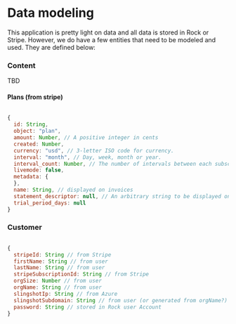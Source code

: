 
# Data modeling

This application is pretty light on data and all data is stored in Rock or Stripe. However, we do have a few entities that need to be modeled and used. They are defined below:

### Content

TBD

#### Plans (from stripe)

```javascript

{
  id: String,
  object: "plan",
  amount: Number, // A positive integer in cents
  created: Number,
  currency: "usd", // 3-letter ISO code for currency.
  interval: "month", // Day, week, month or year.
  interval_count: Number, // The number of intervals between each subscription billing
  livemode: false,
  metadata: {
  },
  name: String, // displayed on invoices
  statement_descriptor: null, // An arbitrary string to be displayed on your customer’s credit card statement.
  trial_period_days: null
}

```



### Customer

```javascript

{
  stripeId: String // from Stripe
  firstName: String // from user
  lastName: String // from user
  stripeSubscriptionId: String // from Stripe
  orgSize: Number // from user
  orgName: String // from user
  slingshotIp: String // from Azure
  slingshotSubdomain: String // from user (or generated from orgName?)
  password: String // stored in Rock user Account
}

```
